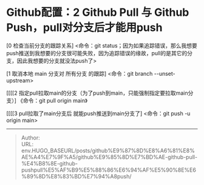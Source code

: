 # Github配置：2 Github Pull 与 Github Push，pull对分支后才能用push



[0 检查当前分支的跟踪关系]
	<命令：git status；因为如果追踪错误，那么我想要push推送到我想要的分支很可能失败，因为追踪错误的缘故，pull的是其它的分支，因此我想要的分支就没法push了>

[1 取消本地 main 分支对 所有分支 的跟踪]
	<命令：git branch --unset-upstream>

[[[[2 指定pull拉取main的分支（为了push到main，只能强制指定要拉取main分支）]
	《命令：git pull origin main》

[[[[3 pull拉取了main分支后 就能push推送到main分支了]
	<命令：git push -u origin main>

---

> Author:   
> URL: env.HUGO_BASEURL/posts/github%E9%87%8D%E8%A6%81%E8%AE%A4%E7%9F%A5/github%E9%85%8D%E7%BD%AE-github-pull-%E4%B8%8E-github-pushpull%E5%AF%B9%E5%88%86%E6%94%AF%E5%90%8E%E6%89%8D%E8%83%BD%E7%94%A8push/  

